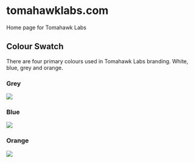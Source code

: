# tomahawklabs.com
Home page for Tomahawk Labs

## Colour Swatch

There are four primary colours used in Tomahawk Labs branding. White, blue, grey and orange.

### Grey
![](https://dummyimage.com/150x150/7c7c7c/ffffff.jpg&text=7c7c7c)

### Blue
![](https://dummyimage.com/150x150/168bb5/ffffff.jpg&text=168ab5)

### Orange
![](https://dummyimage.com/150x150/f2553d/ffffff.jpg&text=f2553d)
